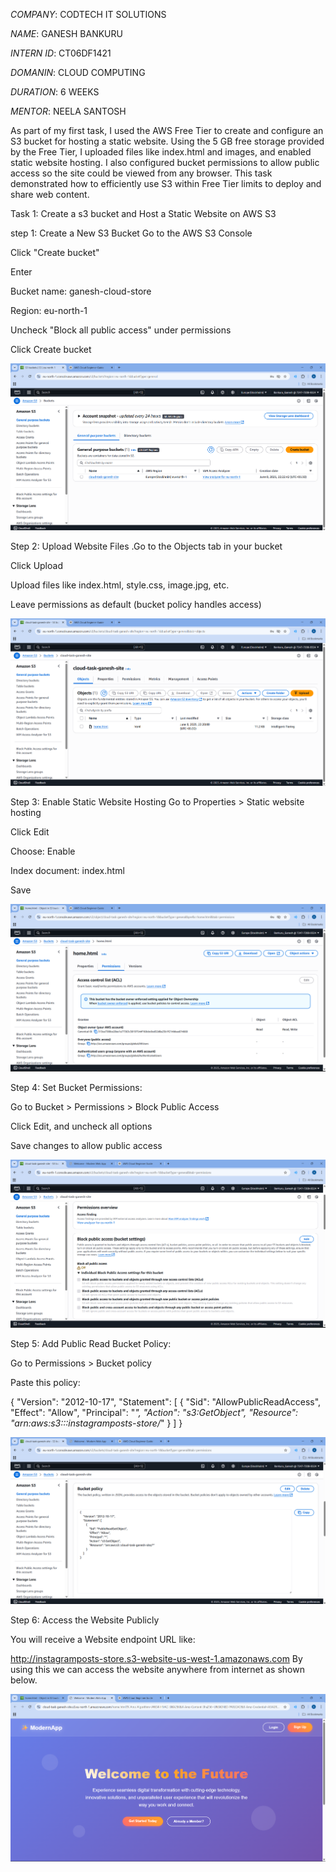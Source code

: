 *COMPANY*: CODTECH IT SOLUTIONS

*NAME*: GANESH BANKURU

*INTERN ID*: CT06DF1421

*DOMANIN*: CLOUD COMPUTING

*DURATION*: 6 WEEKS

*MENTOR*: NEELA SANTOSH

As part of my first task, I used the AWS Free Tier to create and configure an S3 bucket for hosting a static website. Using the 5 GB free storage provided by the Free Tier, I uploaded files like index.html and images, and enabled static website hosting. I also configured bucket permissions to allow public access so the site could be viewed from any browser. This task demonstrated how to efficiently use S3 within Free Tier limits to deploy and share web content.


Task 1: Create a s3 bucket and Host a Static Website on AWS S3

step 1: Create a New S3 Bucket Go to the AWS S3 Console

Click "Create bucket"

Enter

Bucket name: ganesh-cloud-store

Region: eu-north-1

Uncheck "Block all public access" under permissions

Click Create bucket


![image1](images/task11.png)


Step 2: Upload Website Files .Go to the Objects tab in your bucket

Click Upload

Upload files like index.html, style.css, image.jpg, etc.

Leave permissions as default (bucket policy handles access)


![image2](images/task12.png)


Step 3: Enable Static Website Hosting
Go to Properties > Static website hosting

Click Edit

Choose: Enable

Index document: index.html

Save


![image3](images/task13.png)


Step 4: Set Bucket Permissions:

Go to Bucket > Permissions > Block Public Access

Click Edit, and uncheck all options

Save changes to allow public access


![image4](images/task14.png)


Step 5: Add Public Read Bucket Policy:

Go to Permissions > Bucket policy

Paste this policy:

{
  "Version": "2012-10-17",
  "Statement": [
    {
      "Sid": "AllowPublicReadAccess",
      "Effect": "Allow",
      "Principal": "*",
      "Action": "s3:GetObject",
      "Resource": "arn:aws:s3:::instagramposts-store/*"
    }
  ]
}


![image5](images/task15.png)


Step 6: Access the Website Publicly

You will receive a Website endpoint URL like:

http://instagramposts-store.s3-website-us-west-1.amazonaws.com
By using this we can access the website anywhere from internet as shown below.

![image6](images/task16.png)



